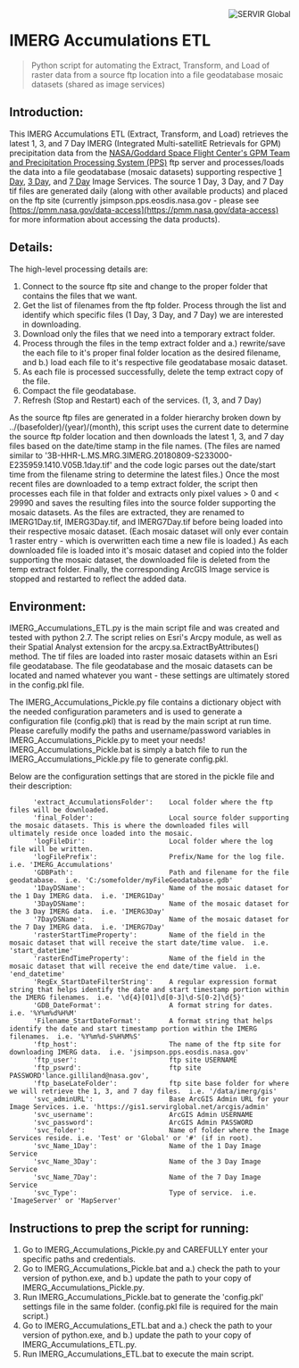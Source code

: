 <a href="https://www.servirglobal.net//">
    <img src="https://www.servirglobal.net/Portals/0/Images/Servir-logo.png" alt="SERVIR Global"
         title="SERVIR Global" align="right" />
</a>


IMERG Accumulations ETL
=======================
> Python script for automating the Extract, Transform, and Load of raster data from a source ftp location into a file geodatabase mosaic datasets (shared as image services)

## Introduction:
This IMERG Accumulations ETL (Extract, Transform, and Load) retrieves the latest 1, 3, and 7 Day IMERG (Integrated Multi-satellitE Retrievals for GPM) precipitation data from the [NASA/Goddard Space Flight Center's GPM Team and Precipitation Processing System (PPS)](http://pmm.nasa.gov/GPM) ftp server and processes/loads the data into a file geodatabase (mosaic datasets) supporting respective [1 Day](https://gis1.servirglobal.net/arcgis/rest/services/Test/IMERG1Day_ImgSvc/ImageServer), [3 Day](https://gis1.servirglobal.net/arcgis/rest/services/Test/IMERG3Day_ImgSvc/ImageServer), and [7 Day](https://gis1.servirglobal.net/arcgis/rest/services/Test/IMERG7Day_ImgSvc/ImageServer) Image Services.  The source 1 Day, 3 Day, and 7 Day tif files are generated daily (along with other available products) and placed on the ftp site (currently jsimpson.pps.eosdis.nasa.gov - please see [https://pmm.nasa.gov/data-access](https://pmm.nasa.gov/data-access) for more information about accessing the data products).

## Details: 
The high-level processing details are:
1. Connect to the source ftp site and change to the proper folder that contains the files that we want.
2. Get the list of filenames from the ftp folder. Process through the list and identify which specific files (1 Day, 3 Day, and 7 Day) we are interested in downloading.
3. Download only the files that we need into a temporary extract folder.
4. Process through the files in the temp extract folder and a.) rewrite/save the each file to it's proper final folder location as the desired filename, and b.) load each file to it's respective file geodatabase mosaic dataset.
5. As each file is processed successfully, delete the temp extract copy of the file.
6. Compact the file geodatabase.
7. Refresh (Stop and Restart) each of the services. (1, 3, and 7 Day)

As the source ftp files are generated in a folder hierarchy broken down by ../(basefolder)/(year)/(month), this script uses the current date to determine the source ftp folder location and then downloads the latest 1, 3, and 7 day files based on the date/time stamp in the file names.  (The files are named similar to '3B-HHR-L.MS.MRG.3IMERG.20180809-S233000-E235959.1410.V05B.1day.tif' and the code logic parses out the date/start time from the filename string to determine the latest files.)  Once the most recent files are downloaded to a temp extract folder, the script then processes each file in that folder and extracts only pixel values > 0 and < 29990 and saves the resulting files into the source folder supporting the mosaic datasets. As the files are extracted, they are renamed to IMERG1Day.tif, IMERG3Day.tif, and IMERG7Day.tif before being loaded into their respective mosaic dataset.  (Each mosaic dataset will only ever contain 1 raster entry - which is overwritten each time a new file is loaded.)  As each downloaded file is loaded into it's mosaic dataset and copied into the folder supporting the mosaic dataset, the downloaded file is deleted from the temp extract folder.  Finally, the corresponding ArcGIS Image service is stopped and restarted to reflect the added data.

## Environment:
IMERG_Accumulations_ETL.py is the main script file and was created and tested with python 2.7. The script relies on Esri's Arcpy module, as well as their Spatial Analyst extension for the arcpy.sa.ExtractByAttributes() method.  The tif files are loaded into raster mosaic datasets within an Esri file geodatabase.  The file geodatabase and the mosaic datasets can be located and named whatever you want - these settings are ultimately stored in the config.pkl file.

The IMERG_Accumulations_Pickle.py file contains a dictionary object with the needed configuration parameters and is used to generate a configuration file (config.pkl) that is read by the main script at run time.  Please carefully modify the paths and username/password variables in IMERG_Accumulations_Pickle.py to meet your needs!  IMERG_Accumulations_Pickle.bat is simply a batch file to run the IMERG_Accumulations_Pickle.py file to generate config.pkl.

Below are the configuration settings that are stored in the pickle file and their description:
```
      'extract_AccumulationsFolder':    Local folder where the ftp files will be downloaded.
      'final_Folder':                   Local source folder supporting the mosaic datasets. This is where the downloaded files will ultimately reside once loaded into the mosaic.
      'logFileDir':                     Local folder where the log file will be written.
      'logFilePrefix':                  Prefix/Name for the log file.  i.e. 'IMERG_Accumulations'
      'GDBPath':                        Path and filename for the file geodatabase.  i.e. 'C:/somefolder/myFileGeodatabase.gdb'
      '1DayDSName':                     Name of the mosaic dataset for the 1 Day IMERG data.  i.e. 'IMERG1Day'
      '3DayDSName':                     Name of the mosaic dataset for the 3 Day IMERG data.  i.e. 'IMERG3Day'
      '7DayDSName':                     Name of the mosaic dataset for the 7 Day IMERG data.  i.e. 'IMERG7Day'
      'rasterStartTimeProperty':        Name of the field in the mosaic dataset that will receive the start date/time value.  i.e. 'start_datetime'
      'rasterEndTimeProperty':          Name of the field in the mosaic dataset that will receive the end date/time value.  i.e. 'end_datetime'
      'RegEx_StartDateFilterString':    A regular expression format string that helps identify the date and start timestamp portion within the IMERG filenames.  i.e. '\d{4}[01]\d[0-3]\d-S[0-2]\d{5}'
      'GDB_DateFormat':                 A format string for dates.  i.e. '%Y%m%d%H%M'
      'Filename_StartDateFormat':       A format string that helps identify the date and start timestamp portion within the IMERG filenames.  i.e. '%Y%m%d-S%H%M%S'
      'ftp_host':                       The name of the ftp site for downloading IMERG data.  i.e. 'jsimpson.pps.eosdis.nasa.gov'
      'ftp_user':                       ftp site USERNAME
      'ftp_pswrd':                      ftp site PASSWORD'lance.gilliland@nasa.gov',
      'ftp_baseLateFolder':             ftp site base folder for where we will retrieve the 1, 3, and 7 day files.  i.e. '/data/imerg/gis'
      'svc_adminURL':                   Base ArcGIS Admin URL for your Image Services. i.e. 'https://gis1.servirglobal.net/arcgis/admin'
      'svc_username':                   ArcGIS Admin USERNAME
      'svc_password':                   ArcGIS Admin PASSWORD
      'svc_folder':                     Name of folder where the Image Services reside. i.e. 'Test' or 'Global' or '#' (if in root).
      'svc_Name_1Day':                  Name of the 1 Day Image Service
      'svc_Name_3Day':                  Name of the 3 Day Image Service
      'svc_Name_7Day':                  Name of the 7 Day Image Service
      'svc_Type':                       Type of service.  i.e. 'ImageServer' or 'MapServer'
```

## Instructions to prep the script for running:
1.	Go to IMERG_Accumulations_Pickle.py and CAREFULLY enter your specific paths and credentials.
2.  Go to IMERG_Accumulations_Pickle.bat and a.) check the path to your version of python.exe, and b.) update the path to your copy of IMERG_Accumulations_Pickle.py.
3.  Run IMERG_Accumulations_Pickle.bat to generate the 'config.pkl' settings file in the same folder.  (config.pkl file is required for the main script.)
4.	Go to IMERG_Accumulations_ETL.bat and a.) check the path to your version of python.exe, and b.) update the path to your copy of IMERG_Accumulations_ETL.py.
5.  Run IMERG_Accumulations_ETL.bat to execute the main script.

